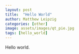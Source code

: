 ```yaml
---
layout: post
title:  "Hello World"
author: Matthew Leipzig
categories: [other]
image: assets/images/qt_pie.jpg
tags: [hello_world]
---
```

Hello world. 

